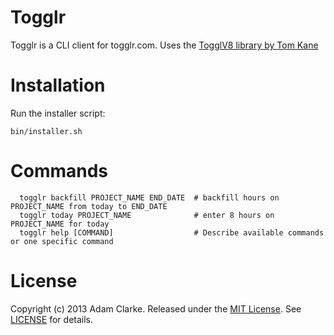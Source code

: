 Togglr
======

Togglr is a CLI client for togglr.com. Uses the [TogglV8 library by Tom Kane](https://github.com/kanet77/togglv8)

Installation
============
Run the installer script:
```
bin/installer.sh
```


Commands
========
```
  togglr backfill PROJECT_NAME END_DATE  # backfill hours on PROJECT_NAME from today to END_DATE
  togglr today PROJECT_NAME              # enter 8 hours on PROJECT_NAME for today
  togglr help [COMMAND]                  # Describe available commands or one specific command
```

License
=======
Copyright (c) 2013 Adam Clarke. Released under the [MIT License](http://opensource.org/licenses/mit-license.php). 
See [LICENSE](http://github.com/vaxinate/togglr/blob/master/LICENSE) for details.
